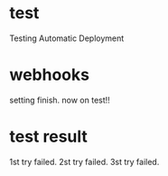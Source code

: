 # test
Testing Automatic Deployment

# webhooks
setting finish.
now on test!!

# test result
1st try failed.
2st try failed.
3st try failed.
